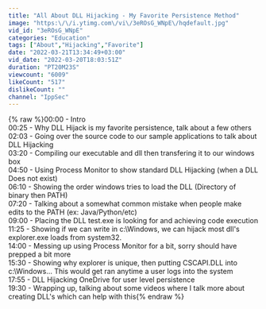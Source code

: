 ```yaml
---
title: "All About DLL Hijacking - My Favorite Persistence Method"
image: "https:\/\/i.ytimg.com\/vi\/3eROsG_WNpE\/hqdefault.jpg"
vid_id: "3eROsG_WNpE"
categories: "Education"
tags: ["About","Hijacking","Favorite"]
date: "2022-03-21T13:34:49+03:00"
vid_date: "2022-03-20T18:03:51Z"
duration: "PT20M23S"
viewcount: "6009"
likeCount: "517"
dislikeCount: ""
channel: "IppSec"
---
```

{% raw %}00:00 - Intro<br />00:25 - Why DLL Hijack is my favorite persistence, talk about a few others<br />02:03 - Going over the source code to our sample applications to talk about DLL Hijacking<br />03:20 - Compiling our executable and dll then transfering it to our windows box<br />04:50 - Using Process Monitor to show standard DLL Hijacking (when a DLL Does not exist)<br />06:10 - Showing the order windows tries to load the DLL (Directory of binary then PATH)<br />07:20 - Talking about a somewhat common mistake when people make edits to the PATH (ex: Java/Python/etc)<br />09:00 - Placing the DLL test.exe is looking for and achieving code execution<br />11:25 - Showing if we can write in c:\Windows, we can hijack most dll's explorer.exe loads from system32.<br />14:00 - Messing up using Process Monitor for a bit, sorry should have prepped a bit more<br />15:30 - Showing why explorer is unique, then putting CSCAPI.DLL into c:\Windows\... This would get ran anytime a user logs into the system<br />17:55 - DLL Hijacking OneDrive for user level persistence<br />19:30 - Wrapping up, talking about some videos where I talk more about creating DLL's which can help with this{% endraw %}

